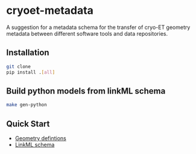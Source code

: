 # cryoet-metadata

A suggestion for a metadata schema for the transfer of cryo-ET geometry metadata between different software tools and 
data repositories.

## Installation

```bash
git clone 
pip install .[all]
```

## Build python models from linkML schema

```bash
make gen-python
```

## Quick Start

- [Geometry defintions](geometry/geometry_metadata.md)
- [LinkML schema](linkml/index.md)